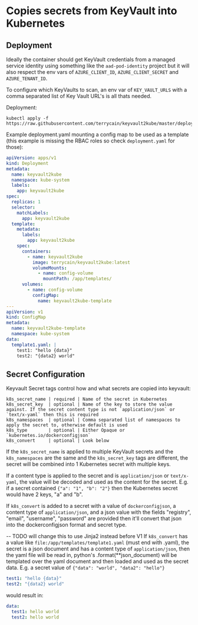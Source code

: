 # Copies secrets from KeyVault into Kubernetes

## Deployment

Ideally the container should get KeyVault credentials from a managed service identity using something like the 
`aad-pod-identity` project but it will also respect the env vars of `AZURE_CLIENT_ID`, `AZURE_CLIENT_SECRET` and `AZURE_TENANT_ID`.

To configure which KeyVaults to scan, an env var of `KEY_VAULT_URLS` with a comma separated list of Key Vault URL's is all thats needed. 

Deployment:
```
kubectl apply -f https://raw.githubusercontent.com/terrycain/keyvault2kube/master/deployment.yaml
```

Example deployment.yaml mounting a config map to be used as a template (this example is missing the RBAC roles so check `deployment.yaml` for those):
```yaml
apiVersion: apps/v1
kind: Deployment
metadata:
  name: keyvault2kube
  namespace: kube-system
  labels:
    app: keyvault2kube
spec:
  replicas: 1
  selector:
    matchLabels:
      app: keyvault2kube
  template:
    metadata:
      labels:
        app: keyvault2kube
    spec:
      containers:
        - name: keyvault2kube
          image: terrycain/keyvault2kube:latest
          volumeMounts:
            - name: config-volume
              mountPath: /app/templates/
      volumes:
        - name: config-volume
          configMap:
            name: keyvault2kube-template
---
apiVersion: v1
kind: ConfigMap
metadata:
  name: keyvault2kube-template
  namespace: kube-system
data:
  template1.yaml: |
    test1: "hello {data}"
    test2: "{data2} world"
```

## Secret Configuration

Keyvault Secret tags control how and what secrets are copied into keyvault:
```
k8s_secret_name | required | Name of the secret in Kubernetes 
k8s_secret_key  | optional | Name of the key to store the value against. If the secret content type is not `application/json` or `text/x-yaml` then this is required
k8s_namespaces  | optional | Comma separated list of namespaces to apply the secret to, otherwise default is used
k8s_type        | optional | Either Opaque or `kubernetes.io/dockerconfigjson`
k8s_convert     | optional | Look below
```

If the `k8s_secret_name` is applied to multiple KeyVault secrets and the `k8s_namespaces` are the same and the `k8s_secret_key` tags 
are different, the secret will be combined into 1 Kubernetes secret with multiple keys.

If a content type is applied to the secret and is `application/json` or `text/x-yaml`, the value will be decoded and used as the content for 
the secret. E.g. if a secret contained `{"a": "1", "b": "2"}` then the Kubernetes secret would have 2 keys, "a" and "b".

If `k8s_convert` is added to a secret with a value of `dockerconfigjson`, a content type of `application/json`, and a 
json value with the fields "registry", "email", "username", "password" are provided then it'll convert that json 
into the dockerconfigjson format and secret type.

-- TODO will change this to use Jinja2 instead before V1
If `k8s_convert` has a value like `file:/app/templates/template1.yaml` (must end with .yaml), the secret is a json document and has a content type of `application/json`, then
the yaml file will be read in, python's .format(**json_document) will be templated over the yaml document and then loaded 
and used as the secret data. E.g. a secret value of `{"data": "world", "data2": "hello"}`
```yaml
test1: "hello {data}"
test2: "{data2} world"
```
would result in:
```yaml
data:
  test1: hello world
  test2: hello world
```
